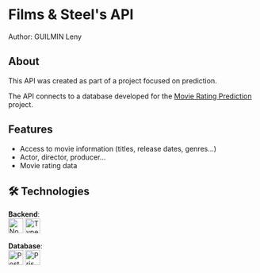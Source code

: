 # Films & Steel's API
Author: GUILMIN Leny 

## About
This API was created as part of a project focused on prediction.

The API connects to a database developed for the [Movie Rating Prediction](https://github.com/Hippolyte-LePallec/Movie-Rating-prediction) project.

## Features
- Access to movie information (titles, release dates, genres...)
- Actor, director, producer...
- Movie rating data

## 🛠️ Technologies

**Backend**:<br>
<img src="https://cdn.jsdelivr.net/gh/devicons/devicon/icons/nodejs/nodejs-original.svg" alt="NodeJS" width="30"/> 
<img src="https://cdn.jsdelivr.net/gh/devicons/devicon/icons/typescript/typescript-original.svg" alt="TypeScript" width="30"/>

**Database**:<br>
<img src="https://cdn.jsdelivr.net/gh/devicons/devicon/icons/postgresql/postgresql-original.svg" alt="PostgreSQL" width="30"/> 
<img src="https://raw.githubusercontent.com/prisma/prisma/master/docs/static/img/prisma-logo.svg" alt="Prisma" width="30"/>
